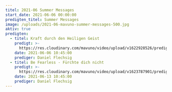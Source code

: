 ```yaml
---
titel: 2021-06 Summer Messages
start_date: 2021-06-06 00:00:00
predigten_titel: Summer Messages
image: /uploads/2021-06-mavuno-summer-messages-500.jpg
aktiv: true
predigten:
  - titel: Kraft durch den Heiligen Geist
    predigt: >-
      https://res.cloudinary.com/mavuno/video/upload/v1622928526/predigten/2021-06%20Summer%20Messages/2021-06-06_GoDi_Mavuno_Berlin_-_SummerMessages_1_-_Kraft_des_Heiligen_Geistes.mp3
    date: 2021-06-06 10:45:00
    prediger: Daniel Flechsig
  - titel: Be Fearless - Fürchte dich nicht
    predigt: >-
      https://res.cloudinary.com/mavuno/video/upload/v1623787901/predigten/2021-06%20Summer%20Messages/SummerMessage_2_-_Be_Fearless_-_F%C3%BCrchte_dich_nicht_13.06.2021_Daniel_Flechsig.mp3
    date: 2021-06-13 10:45:00
    prediger: Daniel Flechsig
---
```


